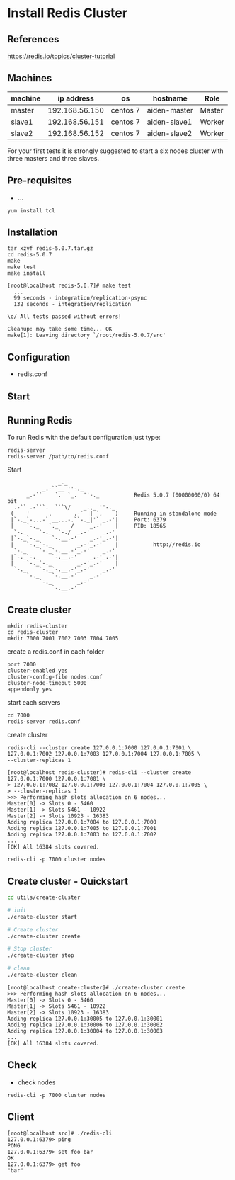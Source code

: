 # Install Redis Cluster

## References

https://redis.io/topics/cluster-tutorial


## Machines

machine | ip address | os | hostname | Role
-|-|-|-|-
master | 192.168.56.150 | centos 7 | aiden-master | Master
slave1 | 192.168.56.151 | centos 7 | aiden-slave1 | Worker
slave2 | 192.168.56.152 | centos 7 | aiden-slave2 | Worker

For your first tests it is strongly suggested to start a six nodes cluster with three masters and three slaves.

## Pre-requisites

- ...

```
yum install tcl
```

## Installation

```
tar xzvf redis-5.0.7.tar.gz
cd redis-5.0.7
make
make test
make install
```

```
[root@localhost redis-5.0.7]# make test
  ...
  99 seconds - integration/replication-psync
  132 seconds - integration/replication

\o/ All tests passed without errors!

Cleanup: may take some time... OK
make[1]: Leaving directory `/root/redis-5.0.7/src'
```




## Configuration

- redis.conf



## Start

Running Redis
-------------

To run Redis with the default configuration just type:

```
redis-server
redis-server /path/to/redis.conf
```

Start
```
                _._                                                  
           _.-``__ ''-._                                             
      _.-``    `.  `_.  ''-._           Redis 5.0.7 (00000000/0) 64 bit
  .-`` .-```.  ```\/    _.,_ ''-._                                   
 (    '      ,       .-`  | `,    )     Running in standalone mode
 |`-._`-...-` __...-.``-._|'` _.-'|     Port: 6379
 |    `-._   `._    /     _.-'    |     PID: 18565
  `-._    `-._  `-./  _.-'    _.-'                                   
 |`-._`-._    `-.__.-'    _.-'_.-'|                                  
 |    `-._`-._        _.-'_.-'    |           http://redis.io        
  `-._    `-._`-.__.-'_.-'    _.-'                                   
 |`-._`-._    `-.__.-'    _.-'_.-'|                                  
 |    `-._`-._        _.-'_.-'    |                                  
  `-._    `-._`-.__.-'_.-'    _.-'                                   
      `-._    `-.__.-'    _.-'                                       
          `-._        _.-'                                           
              `-.__.-'                  
```


## Create cluster


```
mkdir redis-cluster
cd redis-cluster
mkdir 7000 7001 7002 7003 7004 7005
```

create a redis.conf in each folder
```
port 7000
cluster-enabled yes
cluster-config-file nodes.conf
cluster-node-timeout 5000
appendonly yes
```

start each servers
```
cd 7000
redis-server redis.conf
```

create cluster
```
redis-cli --cluster create 127.0.0.1:7000 127.0.0.1:7001 \
127.0.0.1:7002 127.0.0.1:7003 127.0.0.1:7004 127.0.0.1:7005 \
--cluster-replicas 1

[root@localhost redis-cluster]# redis-cli --cluster create 127.0.0.1:7000 127.0.0.1:7001 \
> 127.0.0.1:7002 127.0.0.1:7003 127.0.0.1:7004 127.0.0.1:7005 \
> --cluster-replicas 1
>>> Performing hash slots allocation on 6 nodes...
Master[0] -> Slots 0 - 5460
Master[1] -> Slots 5461 - 10922
Master[2] -> Slots 10923 - 16383
Adding replica 127.0.0.1:7004 to 127.0.0.1:7000
Adding replica 127.0.0.1:7005 to 127.0.0.1:7001
Adding replica 127.0.0.1:7003 to 127.0.0.1:7002
...
[OK] All 16384 slots covered.
```


```
redis-cli -p 7000 cluster nodes
```

## Create cluster - Quickstart

```bash
cd utils/create-cluster

# init
./create-cluster start

# Create cluster
./create-cluster create

# Stop cluster
./create-cluster stop

# clean
./create-cluster clean
```


```
[root@localhost create-cluster]# ./create-cluster create
>>> Performing hash slots allocation on 6 nodes...
Master[0] -> Slots 0 - 5460
Master[1] -> Slots 5461 - 10922
Master[2] -> Slots 10923 - 16383
Adding replica 127.0.0.1:30005 to 127.0.0.1:30001
Adding replica 127.0.0.1:30006 to 127.0.0.1:30002
Adding replica 127.0.0.1:30004 to 127.0.0.1:30003
...
[OK] All 16384 slots covered.
```

## Check

- check nodes
```
redis-cli -p 7000 cluster nodes
```


## Client


```
[root@localhost src]# ./redis-cli 
127.0.0.1:6379> ping
PONG
127.0.0.1:6379> set foo bar
OK
127.0.0.1:6379> get foo
"bar"

```
